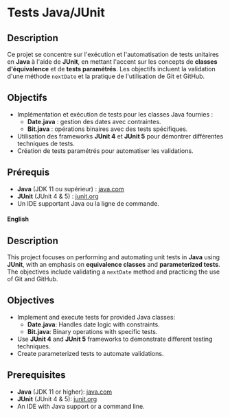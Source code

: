 # Tests Java/JUnit

## Description
Ce projet se concentre sur l'exécution et l'automatisation de tests unitaires en **Java** à l'aide de **JUnit**, en mettant l'accent sur les concepts de **classes d'équivalence** et de **tests paramétrés**. Les objectifs incluent la validation d'une méthode `nextDate` et la pratique de l'utilisation de Git et GitHub.

## Objectifs
- Implémentation et exécution de tests pour les classes Java fournies :
  - **Date.java** : gestion des dates avec contraintes.
  - **Bit.java** : opérations binaires avec des tests spécifiques.
- Utilisation des frameworks **JUnit 4** et **JUnit 5** pour démontrer différentes techniques de tests.
- Création de tests paramétrés pour automatiser les validations.

## Prérequis
- **Java** (JDK 11 ou supérieur) : [java.com](https://java.com/)
- **JUnit** (JUnit 4 & 5) : [junit.org](https://junit.org/junit5/)
- Un IDE supportant Java ou la ligne de commande.

#### English

## Description
This project focuses on performing and automating unit tests in **Java** using **JUnit**, with an emphasis on **equivalence classes** and **parameterized tests**. The objectives include validating a `nextDate` method and practicing the use of Git and GitHub.

## Objectives
- Implement and execute tests for provided Java classes:
  - **Date.java**: Handles date logic with constraints.
  - **Bit.java**: Binary operations with specific tests.
- Use **JUnit 4** and **JUnit 5** frameworks to demonstrate different testing techniques.
- Create parameterized tests to automate validations.

## Prerequisites
- **Java** (JDK 11 or higher): [java.com](https://java.com/)
- **JUnit** (JUnit 4 & 5): [junit.org](https://junit.org/junit5/)
- An IDE with Java support or a command line.
